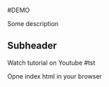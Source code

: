 #DEMO

Some description

## Subheader

Watch tutorial on Youtube
#tst

Opne index html in your browser
